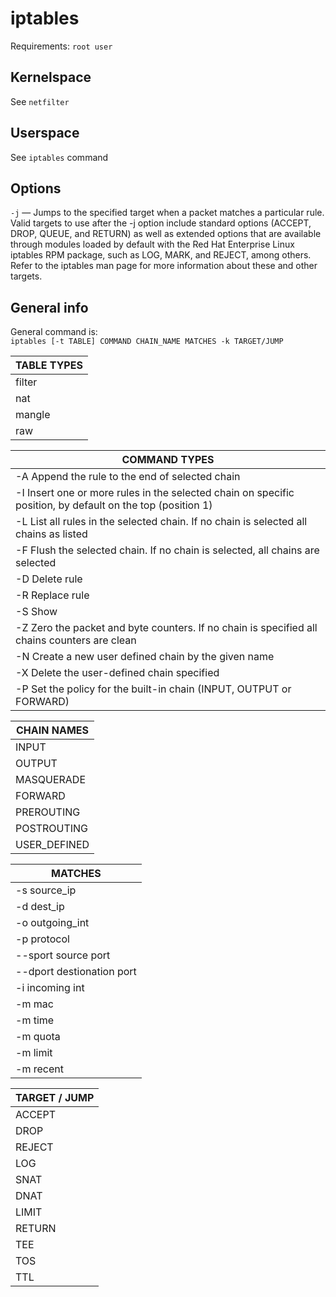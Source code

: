 # iptables
Requirements: `root user`

## Kernelspace
See `netfilter`

## Userspace
See `iptables` command

## Options
`-j` — Jumps to the specified target when a packet matches a particular rule. Valid targets to use after the -j option include standard options (ACCEPT, DROP, QUEUE, and RETURN) as well as extended options that are available through modules loaded by default with the Red Hat Enterprise Linux iptables RPM package, such as LOG, MARK, and REJECT, among others. Refer to the iptables man page for more information about these and other targets.


## General info

General command is:  
`iptables [-t TABLE] COMMAND CHAIN_NAME MATCHES -k TARGET/JUMP`


|  TABLE TYPES  |
|---------------|
|  filter       |
|  nat          |
|  mangle       |
|  raw          | 

| COMMAND TYPES                                                                                               |
|-------------------------------------------------------------------------------------------------------------|
| -A Append the rule to the end of selected chain                                                             |
| -I Insert one or more rules in the selected chain  on specific position, by default on the top (position 1) |
| -L List all rules in the selected chain. If no chain is selected all chains as listed                       |
| -F Flush the selected chain. If no chain is selected, all chains are selected                               |
| -D Delete rule                                                                                              |
| -R Replace rule                                                                                             |
| -S Show                                                                                                     |
| -Z Zero the packet and byte counters. If no chain is specified all chains counters are clean                |
| -N Create a new user defined chain by the given name                                                        |
| -X Delete the user-defined chain specified                                                                  |
| -P Set the policy for the built-in chain (INPUT, OUTPUT or FORWARD)                                         |

| CHAIN NAMES    |
|----------------|
| INPUT          |
| OUTPUT         |
| MASQUERADE     |
| FORWARD        |
| PREROUTING     |
| POSTROUTING    |
| USER_DEFINED   |

| MATCHES                   |
|---------------------------|
| -s source_ip              |
| -d dest_ip                |
| -o outgoing_int           |
| -p protocol               |
| --sport source port       |
| --dport destionation port |
| -i incoming int           |
| -m mac                    |
| -m time                   |
| -m quota                  |
| -m limit                  |
| -m recent                 |


| TARGET / JUMP |
|---------------|
| ACCEPT        |
| DROP          |
| REJECT        |
| LOG           |
| SNAT          |
| DNAT          |
| LIMIT         |
| RETURN        |
| TEE           |
| TOS           |
| TTL           |

